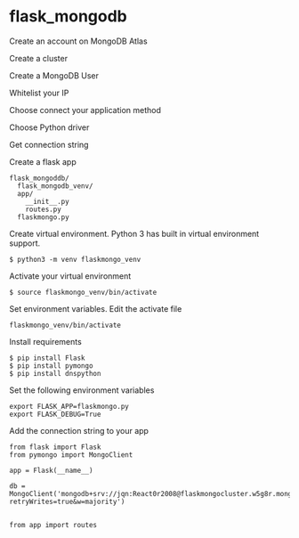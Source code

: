 # flask_mongodb

Create an account on MongoDB Atlas

Create a cluster

Create a MongoDB User

Whitelist your IP

Choose connect your application method

Choose Python driver

Get connection string

Create a flask app

```
flask_mongoddb/
  flask_mongodb_venv/
  app/
    __init__.py
    routes.py
  flaskmongo.py
```

Create virtual environment. Python 3 has built in virtual environment support.

```
$ python3 -m venv flaskmongo_venv
```

Activate your virtual environment

```
$ source flaskmongo_venv/bin/activate
```

Set environment variables. Edit the activate file

```
flaskmongo_venv/bin/activate
```

Install requirements

```
$ pip install Flask
$ pip install pymongo
$ pip install dnspython
```

Set the following environment variables

```
export FLASK_APP=flaskmongo.py
export FLASK_DEBUG=True

```

Add the connection string to your app

```
from flask import Flask
from pymongo import MongoClient

app = Flask(__name__)

db = MongoClient('mongodb+srv://jqn:React0r2008@flaskmongocluster.w5g8r.mongodb.net/sample_airbnb?retryWrites=true&w=majority')


from app import routes

```
